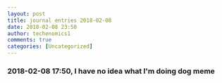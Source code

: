```yaml
---
layout: post
title: journal entries 2018-02-08
date: 2018-02-08 23:50
author: techenomics1
comments: true
categories: [Uncategorized]
---
```

### 2018-02-08 17:50, I have no idea what I'm doing dog meme 
